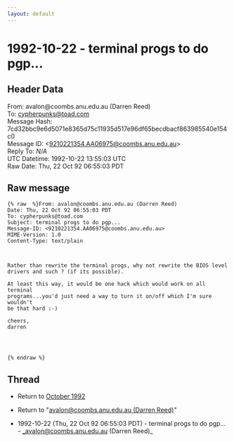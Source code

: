 ```yaml
---
layout: default
---
```


# 1992-10-22 - terminal progs to do pgp...

## Header Data

From: avalon<span>@</span>coombs.anu.edu.au (Darren Reed)<br>
To: cypherpunks@toad.com<br>
Message Hash: 7cd32bbc9e6d5071e8365d75c11935d517e96df65becdbacf863985540e154c0<br>
Message ID: \<9210221354.AA06975@coombs.anu.edu.au\><br>
Reply To: _N/A_<br>
UTC Datetime: 1992-10-22 13:55:03 UTC<br>
Raw Date: Thu, 22 Oct 92 06:55:03 PDT<br>

## Raw message

```
{% raw  %}From: avalon@coombs.anu.edu.au (Darren Reed)
Date: Thu, 22 Oct 92 06:55:03 PDT
To: cypherpunks@toad.com
Subject: terminal progs to do pgp...
Message-ID: <9210221354.AA06975@coombs.anu.edu.au>
MIME-Version: 1.0
Content-Type: text/plain



Rather than rewrite the terminal progs, why not rewrite the BIOS level
drivers and such ? (if its possible).

At least this way, it would be one hack which would work on all terminal
programs...you'd just need a way to turn it on/off which I'm sure wouldn't
be that hard :-)

cheers,
darren




{% endraw %}
```

## Thread

+ Return to [October 1992](/archive/1992/10)

+ Return to "[avalon<span>@</span>coombs.anu.edu.au (Darren Reed)](/authors/avalon_at_coombs_anu_edu_au_darren_reed_)"

+ 1992-10-22 (Thu, 22 Oct 92 06:55:03 PDT) - terminal progs to do pgp... - _avalon@coombs.anu.edu.au (Darren Reed)_

